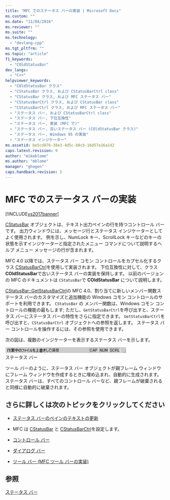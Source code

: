 ```yaml
---
title: "MFC でのステータス バーの実装 | Microsoft Docs"
ms.custom: ""
ms.date: "11/04/2016"
ms.reviewer: ""
ms.suite: ""
ms.technology: 
  - "devlang-cpp"
ms.tgt_pltfrm: ""
ms.topic: "article"
f1_keywords: 
  - "COldStatusBar"
dev_langs: 
  - "C++"
helpviewer_keywords: 
  - "COldStatusBar クラス"
  - "CStatusBar クラス, および CStatusBarCtrl class"
  - "CStatusBar クラス, および MFC ステータス バー"
  - "CStatusBarCtrl クラス, および CStatusBar class"
  - "CStatusBarCtrl クラス, および MFC ステータス バー"
  - "ステータス バー, および CStatusBarCtrl class"
  - "ステータス バー, 下位互換性"
  - "ステータス バー, 実装 (MFC で)"
  - "ステータス バー, 古いステータス バー (COldStatusBar クラス)"
  - "ステータス バー, Windows 95 の実装"
  - "ステータス インジケーター"
ms.assetid: be5cd876-38e3-4d5c-b8cb-16d57a16a142
caps.latest.revision: 9
author: "mikeblome"
ms.author: "mblome"
manager: "ghogen"
caps.handback.revision: 5
---
```

# MFC でのステータス バーの実装
[!INCLUDE[vs2017banner](../assembler/inline/includes/vs2017banner.md)]

[CStatusBar](../mfc/reference/cstatusbar-class.md) オブジェクトは、テキスト出力ペインの行を持つコントロール バーです。  出力ウィンドウには、メッセージ行とステータス インジケーターとしてよく使用されます。  例を示し、NumLock キー、ScrollLock キーなどのキーの状態を示すインジケーターと指定されたメニュー コマンドについて説明するヘルプ メニュー メッセージの行が含まれます。  
  
 MFC 4.0 以降では、ステータス バー コモン コントロールをカプセル化するクラス [CStatusBarCtrl](../mfc/reference/cstatusbarctrl-class.md)を使用して実装されます。  下位互換性に対して、クラス **COldStatusBar**で古いステータス バーの実装を保持します。  以前のバージョンの MFC のドキュメントは `CStatusBar`で **COldStatusBar** について説明します。  
  
 [CStatusBar::GetStatusBarCtrl](../Topic/CStatusBar::GetStatusBarCtrl.md)の MFC 4.0、割り当てに新しいメンバー関数ステータス バーのカスタマイズと追加機能の Windows コモン コントロールのサポートを利用できます。  `CStatusBar` の メンバー関数は、Windows コモン コントロールの機能の最もします; ただし、`GetStatusBarCtrl`を呼び出すと、ステータス バーにステータス バーの特性をさらに指定できます。  `GetStatusBarCtrl`を呼び出すと、`CStatusBarCtrl` オブジェクトへの参照を返します。  ステータス バー コントロールを操作するには、その参照を使用できます。  
  
 次の図は、複数のインジケーターを表示するステータス バーを示します。  
  
 ![ステータス バー](../mfc/media/vc37dy1.gif "vc37DY1")  
ステータス バー  
  
 ツール バーのように、ステータス バー オブジェクトが親フレーム ウィンドウにフレーム ウィンドウを作成するときに埋め込まれ、自動的に生成されます。  ステータス バーは、すべてのコントロール バーなど、親フレームが破棄されると同様に自動的に破棄されます。  
  
## さらに詳しくは次のトピックをクリックしてください  
  
-   [ステータス バーのペインのテキストの更新](../mfc/updating-the-text-of-a-status-bar-pane.md)  
  
-   MFC は [CStatusBar](../mfc/reference/cstatusbar-class.md) と [CStatusBarCtrl](../mfc/reference/cstatusbarctrl-class.md)を設定します。  
  
-   [コントロール バー](../Topic/Control%20Bars.md)  
  
-   [ダイアログ バー](../mfc/dialog-bars.md)  
  
-   [ツール バー \(MFC ツール バーの実装\)](../mfc/mfc-toolbar-implementation.md)  
  
## 参照  
 [ステータス バー](../mfc/status-bars.md)